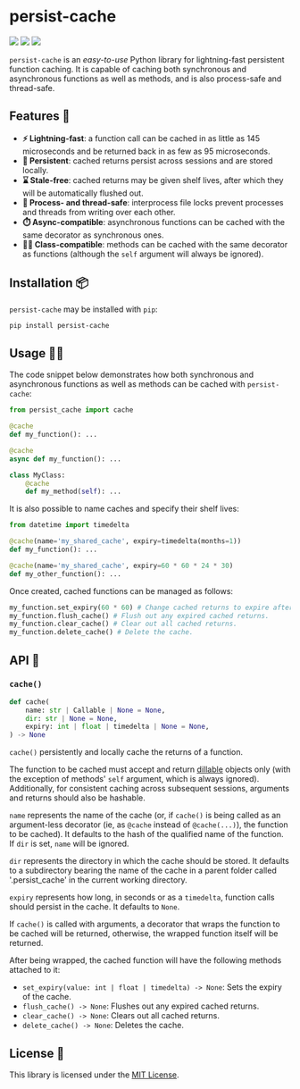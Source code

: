 # persist-cache
<a href="https://pypi.org/project/persist-cache/" alt="PyPI Version"><img src="https://img.shields.io/pypi/v/persist-cache"></a> <a href="https://github.com/umarbutler/persist-cache/actions/workflows/ci.yml" alt="Build Status"><img src="https://img.shields.io/github/actions/workflow/status/umarbutler/persist-cache/ci.yml?branch=main"></a> <a href="https://app.codecov.io/gh/umarbutler/persist-cache" alt="Code Coverage"><img src="https://img.shields.io/codecov/c/github/umarbutler/persist-cache"></a> <!-- <a href="https://pypistats.org/packages/persist-cache" alt="Downloads"><img src="https://img.shields.io/pypi/dm/persist-cache"></a> -->

`persist-cache` is an *easy-to-use* Python library for lightning-fast persistent function caching. It is capable of caching both synchronous and asynchronous functions as well as methods, and is also process-safe and thread-safe.

## Features 🎯
- **⚡ Lightning-fast**: a function call can be cached in as little as 145 microseconds and be returned back in as few as 95 microseconds.
- **💽 Persistent**: cached returns persist across sessions and are stored locally.
- **⌛ Stale-free**: cached returns may be given shelf lives, after which they will be automatically flushed out.
- **🦺 Process- and thread-safe**: interprocess file locks prevent processes and threads from writing over each other.
- **⏱️ Async-compatible**: asynchronous functions can be cached with the same decorator as synchronous ones.
- **👨‍🏫 Class-compatible**: methods can be cached with the same decorator as functions (although the `self` argument will always be ignored).

## Installation 📦
`persist-cache` may be installed with `pip`:
```bash
pip install persist-cache
```

## Usage 👩‍💻
The code snippet below demonstrates how both synchronous and asynchronous functions as well as methods can be cached with `persist-cache`:
```python
from persist_cache import cache

@cache
def my_function(): ...

@cache
async def my_function(): ...

class MyClass:
    @cache
    def my_method(self): ...
```

It is also possible to name caches and specify their shelf lives:
```python
from datetime import timedelta

@cache(name='my_shared_cache', expiry=timedelta(months=1))
def my_function(): ...

@cache(name='my_shared_cache', expiry=60 * 60 * 24 * 30)
def my_other_function(): ...
```

Once created, cached functions can be managed as follows:
```python
my_function.set_expiry(60 * 60) # Change cached returns to expire after an hour.
my_function.flush_cache() # Flush out any expired cached returns.
my_function.clear_cache() # Clear out all cached returns.
my_function.delete_cache() # Delete the cache.
```

## API 🧩
### `cache()`
```python
def cache(
    name: str | Callable | None = None,
    dir: str | None = None,
    expiry: int | float | timedelta | None = None,
) -> None
```

`cache()` persistently and locally cache the returns of a function.
    
The function to be cached must accept and return [dillable](https://dill.readthedocs.io/en/latest/) objects only (with the exception of methods' `self` argument, which is always ignored). Additionally, for consistent caching across subsequent sessions, arguments and returns should also be hashable.
    
`name` represents the name of the cache (or, if `cache()` is being called as an argument-less decorator (ie, as `@cache` instead of `@cache(...)`), the function to be cached). It defaults to the hash of the qualified name of the function. If `dir` is set, `name` will be ignored.

`dir` represents the directory in which the cache should be stored. It defaults to a subdirectory bearing the name of the cache in a parent folder called '.persist_cache' in the current working directory.
        
`expiry` represents how long, in seconds or as a `timedelta`, function calls should persist in the cache. It defaults to `None`.

If `cache()` is called with arguments, a decorator that wraps the function to be cached will be returned, otherwise, the wrapped function itself will be returned.

After being wrapped, the cached function will have the following methods attached to it:
- `set_expiry(value: int | float | timedelta) -> None`: Sets the expiry of the cache.
- `flush_cache() -> None`: Flushes out any expired cached returns.
- `clear_cache() -> None`: Clears out all cached returns.
- `delete_cache() -> None`: Deletes the cache.

## License 📜
This library is licensed under the [MIT License](https://github.com/umarbutler/persist-cache/blob/main/LICENCE).
